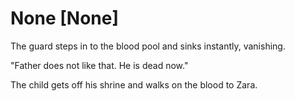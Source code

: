 # None [None]
The guard steps in to the blood pool and sinks instantly, vanishing.

"Father does not like that. He is dead now."

The child gets off his shrine and walks on the blood to Zara.
